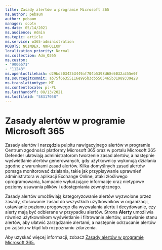 ```yaml
---
title: Zasady alertów w programie Microsoft 365
ms.author: pebaum
author: pebaum
manager: scotv
ms.date: 05/14/2021
ms.audience: Admin
ms.topic: article
ms.service: o365-administration
ROBOTS: NOINDEX, NOFOLLOW
localization_priority: Normal
ms.collection: Adm_O365
ms.custom:
- "9006571"
- "11243"
ms.openlocfilehash: d29bd5034253449af704b5398d68e5032a355e0f
ms.sourcegitcommit: ab75f66355116e995b3cb5505465b31989339e28
ms.translationtype: MT
ms.contentlocale: pl-PL
ms.lasthandoff: 08/13/2021
ms.locfileid: "58317058"
---
```

# <a name="alert-policies-in-microsoft-365"></a>Zasady alertów w programie Microsoft 365

Zasady alertów i narzędzia pulpitu nawigacyjnego alertów w programie Centrum zgodności platformy Microsoft 365 oraz w portalu Microsoft 365 Defender ułatwiają administratorom tworzenie zasad alertów, a następnie wyświetlanie alertów generowanych, gdy użytkownicy wykonują działania zgodne z warunkami zasad alertów. Kilka domyślnych zasad alertów pomaga monitorować działania, takie jak przypisywanie uprawnień administratora w aplikacji Exchange Online, ataki złośliwego oprogramowania, kampanie wyłudzujące informacje oraz nietypowe poziomy usuwania plików i udostępniania zewnętrznego.

Zasady alertów umożliwiają kategoryzowanie alertów wyzwolone przez zasady, stosowanie zasad do wszystkich użytkowników w organizacji, ustawianie poziomu progowego dla wyzwalania alertu i decydowanie, czy alerty mają być odbierane w przypadku alertów. Strona **Alerty** umożliwia również użytkownikom wyświetlanie i filtrowanie alertów, ustawianie stanu alertów, aby ułatwić zarządzanie alertami, a następnie odrzucanie alertów po zajściu w błąd lub rozpoznaniu zdarzenia.

Aby uzyskać więcej informacji, zobacz [Zasady alertów w programie Microsoft 365.](https://docs.microsoft.com/microsoft-365/compliance/alert-policies)

